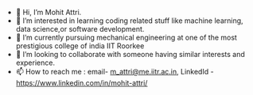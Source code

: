 - 👋 Hi, I’m Mohit Attri.
- 👀 I’m interested in learning coding related stuff like machine learning, data science,or software development.
- 🌱 I’m currently pursuing mechanical engineering at one of the most prestigious college of india IIT Roorkee
- 💞️ I’m looking to collaborate with someone having similar interests and experience.
- 📫 How to reach me : email- m_attri@me.iitr.ac.in, LinkedId - https://www.linkedin.com/in/mohit-attri/

<!---
Mohit7076A/Mohit7076A is a ✨ special ✨ repository because its `README.md` (this file) appears on your GitHub profile.
You can click the Preview link to take a look at your changes.
--->
